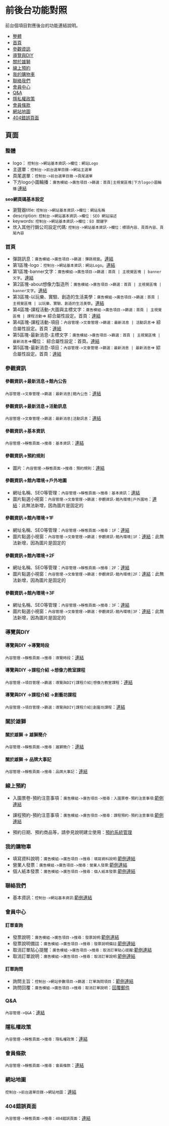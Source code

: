 # 前後台功能對照

前台個項目對應後台的功能連結說明。

* [整體](#整體)
* [首頁](#首頁)
* [參觀資訊](#參觀資訊)
* [導覽與DIY](#導覽與DIY)
* [關於雄獅](#關於雄獅)
* [線上預約](#線上預約)
* [我的購物車](#我的購物車)
* [聯絡我們](#聯絡我們)
* [會員中心](#會員中心)
* [Q&A](#Q&A)
* [隱私權政策](#隱私權政策)
* [會員條款](#會員條款)
* [網站地圖](#網站地圖)
* [404錯誤頁面](#404錯誤頁面)

## 頁面

### 整體

* logo： `控制台->網站基本資訊->欄位：網站Logo`
* 主選單：`控制台->前台選單目錄->網站主選單`
* 頁尾選單：`控制台->前台選單目錄->頁尾選單`
* 下方logo小圖輪播：`廣吿模組->廣告項目->篩選：首頁|主視覺區塊|下方logo小圖輪播`:[連結](../advertising)

**seo網頁碼基本設定**

* 瀏覽器title: `控制台->網站基本資訊->欄位：網站名稱`
* description: `控制台->網站基本資訊->欄位：SEO 網站描述`
* keywords: `控制台->網站基本資訊->欄位：EO 關鍵字`
* 坎入其他行銷公司設定代碼: `控制台->網站基本資訊->欄位：標頭內容、頁首內容、頁尾內容`

### 首頁

* 彈跳訊息：`廣吿模組->廣告項目->篩選：彈跳視窗`。[連結](../advertising?category=3)
* 第1區塊-logo：`控制台->網站基本資訊：網站Logo`。[連結](../web-data/2Cazt3aYhbZG5Yh3/edit#elf_l1_Lw)
* 第1區塊-banner文字：`廣吿模組->廣告項目->篩選：首頁 | 主視覺區塊 | banner文字`。[連結](../advertising)
* 第2區塊-about想像力製造所：`廣吿模組->廣告項目->篩選：首頁 | 主視覺區塊 | banner文字`。[連結](../advertising)
* 第3區塊-以玩樂、實驗、創造的生活美學：`廣吿模組->廣告項目->篩選：首頁 | 主視覺區塊 | 以玩樂、實驗、創造的生活美學`。[連結](../advertising)
* 第4區塊-課程活動-大圖與主標文字：`廣吿模組->廣告項目->篩選：首頁 | 主視覺區塊 | 課程活動`=> 綜合屬性設定。首頁：[連結](../advertising)
* 第4區塊-課程活動-項目：`內容管理->文章管理->篩選：最新消息 | 活動訊息`=> 綜合屬性設定。首頁：[連結](../article-news)
* 第5區塊-最新消息-主標文字：`廣吿模組->廣告項目->篩選：首頁 | 主視覺區塊 | 最新消息`=>欄位： 綜合屬性設定：首頁。[連結](../advertising)
* 第5區塊-最新消息-項目：`內容管理->文章管理->篩選：最新消息 | 最新消息`=> 綜合屬性設定。首頁：[連結](../article-news)

### 參觀資訊

#### 參觀資訊->最新消息->館內公告

`內容管理->文章管理->篩選：最新消息|館內公告`：[連結](../article-news)

#### 參觀資訊->最新消息->活動訊息

`內容管理->文章管理->篩選：最新消息|活動訊息`：[連結](../article-news)


#### 參觀資訊->基本資訊

`內容管理->靜態頁面->搜尋：基本資訊`：[連結](../article-page/aBAZt19yh4ZG8SSf/edit#elf_l1_Lw)

#### 參觀資訊->預約規則

* 圖片：`內容管理->靜態頁面->搜尋：預約規則`：[連結](../article-page/df9zTc4yHcZgCSs0/edit#elf_l1_Lw)

#### 參觀資訊->館內環境->戶外地圖

* 網址名稱、SEO等管理：`內容管理->靜態頁面->搜尋：基本資訊`：[連結](../article-page/8EdZT41Yh2zGaSs4/edit#elf_l1_Lw)
* 圖片點選小視窗：`內容管理->文章管理->篩選：參觀資訊-館內環境|戶外園地`：[連結](../article-news)：此無法新增，因為圖片是固定的


#### 參觀資訊->館內環境->1F

* 網址名稱、SEO等管理：`內容管理->靜態頁面->搜尋：1F`：[連結](../article-page/773ZT65yH0ZGbsSf/edit#elf_l1_Lw)
* 圖片點選小視窗：`內容管理->文章管理->篩選：參觀資訊-館內環境|1F`：[連結](../article-news)：此無法新增，因為圖片是固定的


#### 參觀資訊->館內環境->2F

* 網址名稱、SEO等管理：`內容管理->靜態頁面->搜尋：2F`：[連結](../article-page/12CztE4yhfzG7SS0/edit#elf_l1_Lw)
* 圖片點選小視窗：`內容管理->文章管理->篩選：參觀資訊-館內環境|2F`：[連結](../article-news)：此無法新增，因為圖片是固定的

#### 參觀資訊->館內環境->3F

* 網址名稱、SEO等管理：`內容管理->靜態頁面->搜尋：3F`：[連結](../article-page/f61zT52yhBZg2SSA/edit#elf_l1_Lw)
* 圖片點選小視窗：`內容管理->文章管理->篩選：參觀資訊-館內環境|3F`：[連結](../article-news)：此無法新增，因為圖片是固定的

### 導覽與DIY

#### 導覽與DIY ->導覽時段

`內容管理->靜態頁面->搜尋：導覽時段`：[連結](../article-page/421ZT0Cyh9ZgBsSb/edit#elf_l1_Lw)

#### 導覽與DIY ->課程介紹 ->想像力教室課程

`內容管理->項目管理->篩選：導覽與DIY|課程介紹|想像力教室課程`：[連結](../article-element)

#### 導覽與DIY ->課程介紹 ->創藝坊課程

`內容管理->項目管理->篩選：導覽與DIY|課程介紹|創藝坊課程`：[連結](../article-element)

### 關於雄獅

#### 關於雄獅 -> 雄獅簡介

`內容管理->靜態頁面->搜尋：雄獅簡介`：[連結](../article-page/A9eZtb4yHdZG5ss8/edit#elf_l1_Lw)


#### 關於雄獅 -> 品牌大事記

`內容管理->靜態頁面->搜尋：品牌大事記`：[連結](../article-page/5c5ztA2yh9ZGaSs3/edit#elf_l1_Lw)

### 線上預約


* 入園票卷-預約注意事項：`廣吿模組->廣告項目->搜尋：入園票卷-預約注意事項`:[範例連結](../advertising)
* 課程預約-預約注意事項：`廣吿模組->廣告項目->搜尋：課程預約-預約注意事項`:[範例連結](../advertising)

* 預約日期、預約商品等，請參見說明建立使用：[預約系統管理](default.html#預約系統管理)

### 我的購物車

* 填寫資料說明：`廣吿模組->廣告項目->搜尋：填寫資料說明`:[範例連結](../advertising)
* 營業人發票：`廣吿模組->廣告項目->搜尋：營業人發票`:[範例連結](../advertising)
* 個人紙本發票：`廣吿模組->廣告項目->搜尋：個人紙本發票`:[範例連結](../advertising)

### 聯絡我們

* 基本資訊：`控制台->網站基本資訊`:[範例連結](../web-data/2Cazt3aYhbZG5Yh3/edit#elf_l1_Lw)

### 會員中心

#### 訂單查詢

* 發票說明：`廣吿模組->廣告項目->搜尋：發票說明`:[範例連結](../advertising)
* 發票說明備註：`廣吿模組->廣告項目->搜尋：發票說明備註`:[範例連結](../advertising)
* 取消訂單貼心提醒：`廣吿模組->廣告項目->搜尋：取消訂單貼心提醒`:[範例連結](../advertising)
* 取消訂單說明：`廣吿模組->廣告項目->搜尋：取消訂單說明`:[範例連結](../advertising)

#### 訂單詢問

* 詢問主旨：`控制台->網站參數項目->篩選：訂單詢問項目`：[範例連結](../site-parameter-item?group=21)
* 詢問回覆：`廣吿模組->廣告項目->搜尋：取消訂單說明`：[回覆郵件](/guide/inbox-received#回覆郵件)

### Q&A

`內容管理->Q&A`：[連結](../article-faq)


### 隱私權政策

`內容管理->靜態頁面->搜尋：隱私權政策`：[連結](../article-page/80Bzt82Yh8zGASSA/edit)

### 會員條款

`內容管理->靜態頁面->搜尋：會員條款`：[連結](../article-page/63bzT82YH8Zg9SS1/edit#elf_l1_Lw)


### 網站地圖

`控制台->前台選單目錄->網站地圖`：[連結](../web-menu?parent=10czTb9yH8zgeSn4)

### 404錯誤頁面

`內容管理->靜態頁面->搜尋：404錯誤頁面`：[連結](../article-page/82CzTfcyH7ZG5sse/edit#elf_l1_Lw)